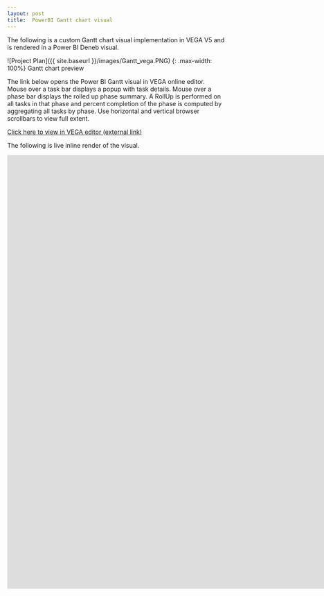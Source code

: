 ```yaml
---
layout: post
title:  PowerBI Gantt chart visual
---
```

The following is a custom Gantt chart visual implementation in VEGA V5 and is rendered in a Power BI Deneb visual.

![Project Plan]({{ site.baseurl }}/images/Gantt_vega.PNG) {: .max-width: 100%}
Gantt chart preview


The link below opens the Power BI Gantt visual in VEGA online editor. 
Mouse over a task bar displays a popup with task details.
Mouse over a phase bar displays the rolled up phase summary. A RollUp is performed on all tasks in that phase and percent completion of the phase is computed by aggregating all tasks by phase.
Use horizontal and vertical browser scrollbars to view full extent.

<a href="https://tinyurl.com/GanttRohit" target="_blank">Click here to view in VEGA editor (external link)</a>

The following is live inline render of the visual.

<iframe width="1600" height="1000" seamless frameborder="0" src="https://tinyurl.com/GanttRohit"></iframe>

